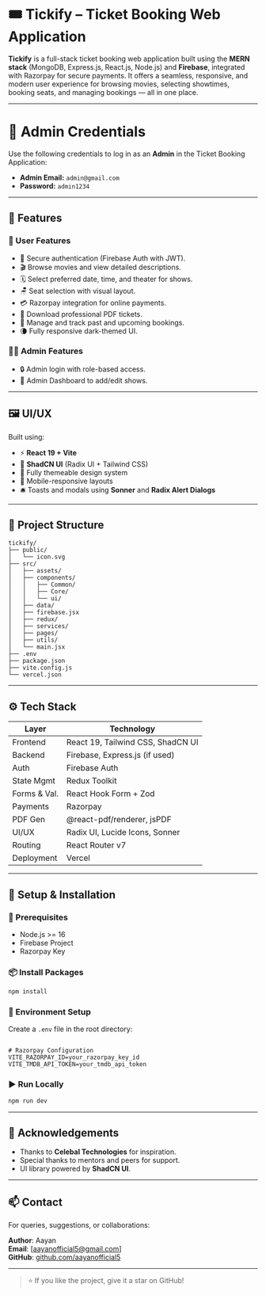 # 🎟️ Tickify – Ticket Booking Web Application

**Tickify** is a full-stack ticket booking web application built using the **MERN stack** (MongoDB, Express.js, React.js, Node.js) and **Firebase**, integrated with Razorpay for secure payments. It offers a seamless, responsive, and modern user experience for browsing movies, selecting showtimes, booking seats, and managing bookings — all in one place.

---
# 🔐 Admin Credentials

Use the following credentials to log in as an **Admin** in the Ticket Booking Application:

- **Admin Email:** `admin@gmail.com`
- **Password:** `admin1234`

---
## 🚀 Features

### 👤 User Features
- 🔐 Secure authentication (Firebase Auth with JWT).
- 🎬 Browse movies and view detailed descriptions.
- 🗓️ Select preferred date, time, and theater for shows.
- 🪑 Seat selection with visual layout.
- 💳 Razorpay integration for online payments.
- 📄 Download professional PDF tickets.
- 📂 Manage and track past and upcoming bookings.
- 🌘 Fully responsive dark-themed UI.

### 👨‍💼 Admin Features
- 🔒 Admin login with role-based access.
- 🧾 Admin Dashboard to add/edit shows.
---

## 🖼️ UI/UX

Built using:
- ⚡ **React 19 + Vite**
- 🧩 **ShadCN UI** (Radix UI + Tailwind CSS)
- 🎨 Fully themeable design system
- 📱 Mobile-responsive layouts
- 🛎️ Toasts and modals using **Sonner** and **Radix Alert Dialogs**

---

## 🧱 Project Structure

```
tickify/
├── public/
│   └── icon.svg
├── src/
│   ├── assets/
│   ├── components/
│   │   ├── Common/
│   │   ├── Core/
│   │   └── ui/
│   ├── data/
│   ├── firebase.jsx
│   ├── redux/
│   ├── services/
│   ├── pages/
│   ├── utils/
│   └── main.jsx
├── .env
├── package.json
├── vite.config.js
└── vercel.json
```

---

## ⚙️ Tech Stack

| Layer        | Technology                          |
|--------------|--------------------------------------|
| Frontend     | React 19, Tailwind CSS, ShadCN UI    |
| Backend      | Firebase, Express.js (if used)       |
| Auth         | Firebase Auth                        |
| State Mgmt   | Redux Toolkit                        |
| Forms & Val. | React Hook Form + Zod                |
| Payments     | Razorpay                             |
| PDF Gen      | @react-pdf/renderer, jsPDF           |
| UI/UX        | Radix UI, Lucide Icons, Sonner       |
| Routing      | React Router v7                      |
| Deployment   | Vercel                                |

---

## 🧪 Setup & Installation

### 🔧 Prerequisites
- Node.js >= 16
- Firebase Project
- Razorpay Key

### 📦 Install Packages

```bash
npm install
```

### 🧬 Environment Setup

Create a `.env` file in the root directory:

```env

# Razorpay Configuration
VITE_RAZORPAY_ID=your_razorpay_key_id
VITE_TMDB_API_TOKEN=your_tmdb_api_token
```

### ▶️ Run Locally

```bash
npm run dev
```

--- 

## 🙌 Acknowledgements

- Thanks to **Celebal Technologies** for inspiration.
- Special thanks to mentors and peers for support.
- UI library powered by **ShadCN UI**.

---

## 📫 Contact

For queries, suggestions, or collaborations:

**Author**: Aayan  
**Email**: [aayanofficial5@gmail.com]  
**GitHub**: [github.com/aayanofficial5](https://github.com/aayanofficial5)

---

> ⭐ If you like the project, give it a star on GitHub!
